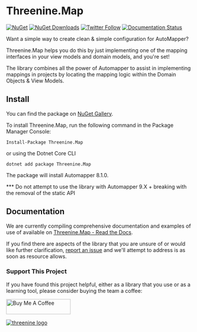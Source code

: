 # Threenine.Map
[![NuGet](http://img.shields.io/nuget/v/Threenine.Map.svg)](https://www.nuget.org/packages/Threenine.Map/) [![NuGet Downloads](http://img.shields.io/nuget/dt/Threenine.Map.svg?style=flat)](https://www.nuget.org/packages/Threenine.Map/) [![Twitter Follow](https://img.shields.io/twitter/follow/threenine39.svg?style=social?maxAge=2592000)](https://twitter.com/threenine39) [![Documentation Status](https://readthedocs.org/projects/threeninemap/badge/?version=latest)](http://threeninemap.readthedocs.io/en/latest/?badge=latest)

Want a simple way to create clean & simple configuration for AutoMapper?

Threenine.Map helps you do this by just implementing one of the mapping interfaces in your view models and domain models, and you're set!

The library combines  all the power of Automapper to assist in implementing mappings in projects by locating the mapping logic within the Domain Objects & View Models.

## Install

You can find the package on [NuGet Gallery](https://www.nuget.org/packages/Threenine.Map/).

To install Threenine.Map, run the following command in the Package Manager Console:

`Install-Package Threenine.Map`

or using the Dotnet Core CLI

`dotnet add package Threenine.Map`

The package will install Automapper 8.1.0.

*** Do not attempt to use the library with Automapper 9.X +  breaking with the removal of the static API

## Documentation

We are currently compiling  comprehensive documentation and examples of use of available on  [Threenine.Map - Read the Docs](http://threeninemap.readthedocs.io/en/latest/Getting-started.html).

If you find there are aspects of the library that you are unsure of or would like further clarification, [report  an issue](https://github.com/threenine/ReflectMap/issues) and we'll attempt to address is as soon as resource allows. 

### Support This Project

If you have found this project helpful, either as a library that you use or as a learning tool, please consider buying the team a coffee:

<a href="https://www.buymeacoffee.com/XBhTJcRiC" target="_blank"><img src="https://www.buymeacoffee.com/assets/img/custom_images/orange_img.png" alt="Buy Me A Coffee" style="height: 41px !important;width: 174px !important" ></a>





[![threenine logo](http://static.threenine.co.uk/img/github_footer.png)](https://threenine.co.uk/)
